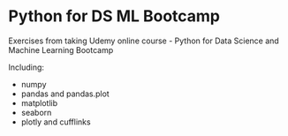 # Python for DS ML Bootcamp
Exercises from taking Udemy online course - Python for Data Science and Machine Learning Bootcamp

Including:
- numpy
- pandas and pandas.plot
- matplotlib
- seaborn
- plotly and cufflinks
